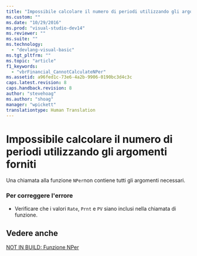 ```yaml
---
title: "Impossibile calcolare il numero di periodi utilizzando gli argomenti forniti | Microsoft Docs"
ms.custom: ""
ms.date: "10/29/2016"
ms.prod: "visual-studio-dev14"
ms.reviewer: ""
ms.suite: ""
ms.technology: 
  - "devlang-visual-basic"
ms.tgt_pltfrm: ""
ms.topic: "article"
f1_keywords: 
  - "vbrFinancial_CannotCalculateNPer"
ms.assetid: a96fed1c-73e6-4a2b-9906-0190bc3d4c3c
caps.latest.revision: 8
caps.handback.revision: 8
author: "stevehoag"
ms.author: "shoag"
manager: "wpickett"
translationtype: Human Translation
---
```

# Impossibile calcolare il numero di periodi utilizzando gli argomenti forniti
Una chiamata alla funzione `NPer`non contiene tutti gli argomenti necessari.  
  
### Per correggere l'errore  
  
-   Verificare che i valori `Rate`, `Prnt` e `PV` siano inclusi nella chiamata di funzione.  
  
## Vedere anche  
 [NOT IN BUILD: Funzione NPer](http://msdn.microsoft.com/it-it/56567d16-29f7-4928-b05f-b4cd56d4fd42)